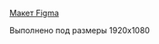 [Макет Figma](https://www.figma.com/file/3NR2wl8oEu1TbRWl5O44a2/Creat-%D1%81%D1%82%D1%80%D0%B0%D0%BD%D0%B8%D1%86%D0%B0-%D0%A1%D1%82%D0%B0%D1%82%D1%8C%D1%8F-(Copy)?type=design&node-id=1%3A2&mode=design&t=zQD3K78WXvzzXy4z-1)

Выполнено под размеры 1920x1080